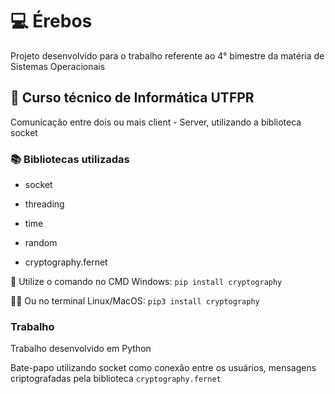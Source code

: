 # 💻 Érebos

Projeto desenvolvido para o trabalho referente ao 4° bimestre da matéria de Sistemas Operacionais

## 📐 Curso técnico de Informática UTFPR

Comunicação entre dois ou mais client - Server, utilizando a biblioteca socket

###  📚 Bibliotecas utilizadas

- socket

- threading

- time

- random

- cryptography.fernet 

 🧩 Utilize o comando no CMD Windows: `pip install cryptography`

 🐧🍎 Ou no terminal Linux/MacOS: `pip3 install cryptography`

### Trabalho

 Trabalho desenvolvido em Python

  Bate-papo utilizando socket como conexão entre os usuários, mensagens criptografadas pela biblioteca `cryptography.fernet`